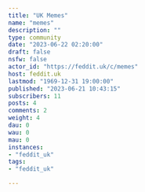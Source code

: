 ```yaml
---
title: "UK Memes" 
name: "memes"
description: ""
type: community
date: "2023-06-22 02:20:00"
draft: false
nsfw: false
actor_id: "https://feddit.uk/c/memes"
host: feddit.uk
lastmod: "1969-12-31 19:00:00"
published: "2023-06-21 10:43:15"
subscribers: 11
posts: 4
comments: 2
weight: 4
dau: 0
wau: 0
mau: 0
instances:
- "feddit_uk"
tags: 
- "feddit_uk"

---
```

